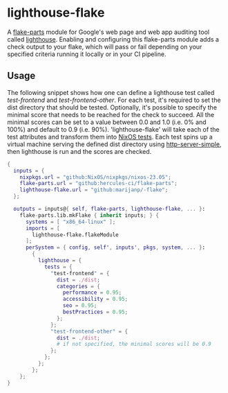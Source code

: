# lighthouse-flake

A [flake-parts](https://flake.parts/) module for Google's web page and web app auditing tool called [lighthouse](https://github.com/GoogleChrome/lighthouse). Enabling and configuring this flake-parts module adds a check output to your flake, which will pass or fail depending on your specified criteria running it locally or in your CI pipeline.

## Usage

The following snippet shows how one can define a lighthouse test called *test-frontend* and *test-frontend-other*.
For each test, it's required to set the dist directory that should be tested.
Optionally, it's possible to specify the minimal score that needs to be reached for the check to succeed.
All the minimal scores can be set to a value between 0.0 and 1.0 (i.e. 0% and 100%) and default to 0.9 (i.e. 90%).
'lighthouse-flake' will take each of the test attributes and transform them into [NixOS tests](https://nix.dev/tutorials/nixos/integration-testing-using-virtual-machines).
Each test spins up a virtual machine serving the defined dist directory using [http-server-simple](https://github.com/TheWaWaR/simple-http-server), then lighthouse is run and the scores are checked.

```nix
{
  inputs = {
    nixpkgs.url = "github:NixOS/nixpkgs/nixos-23.05";
    flake-parts.url = "github:hercules-ci/flake-parts";
    lighthouse-flake.url = "github:marijanp/-flake";
  };

  outputs = inputs@{ self, flake-parts, lighthouse-flake, ... }:
    flake-parts.lib.mkFlake { inherit inputs; } {
      systems = [ "x86_64-linux" ];
      imports = [
        lighthouse-flake.flakeModule
      ];
      perSystem = { config, self', inputs', pkgs, system, ... }:
        {
          lighthouse = {
            tests = {
              "test-frontend" = {
                dist = ./dist;
                categories = {
                  performance = 0.95;
                  accessibility = 0.95;
                  seo = 0.95;
                  bestPractices = 0.95;
                };
              };
              "test-frontend-other" = {
                dist = ./dist;
                # if not specified, the minimal scores will be 0.9
              };
            };
          };
        };
    };
}
```
